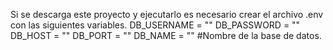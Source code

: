 Si se descarga este proyecto y ejecutarlo es necesario crear el archivo .env con las siguientes variables.
DB_USERNAME = ""
DB_PASSWORD = ""
DB_HOST = ""
DB_PORT = ""
DB_NAME = "" #Nombre de la base de datos.
